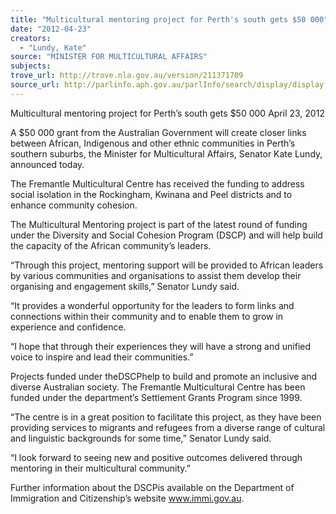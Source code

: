 ```yaml
---
title: "Multicultural mentoring project for Perth's south gets $50 000"
date: "2012-04-23"
creators:
  - "Lundy, Kate"
source: "MINISTER FOR MULTICULTURAL AFFAIRS"
subjects:
trove_url: http://trove.nla.gov.au/version/211371709
source_url: http://parlinfo.aph.gov.au/parlInfo/search/display/display.w3p;query=Id%3A%22media/pressrel/2134891%22
---
```


 

 

 Multicultural mentoring project for Perth’s  south gets $50 000  April 23, 2012  

 A $50 000 grant from the Australian Government will create closer links between African,  Indigenous and other ethnic communities in Perth’s southern suburbs, the Minister for  Multicultural Affairs, Senator Kate Lundy, announced today. 

 The Fremantle Multicultural Centre has received the funding to address social isolation in the  Rockingham, Kwinana and Peel districts and to enhance community cohesion. 

 The Multicultural Mentoring project is part of the latest round of funding under the Diversity  and Social Cohesion Program (DSCP) and will help build the capacity of the African  community’s leaders. 

 “Through this project, mentoring support will be provided to African leaders by various  communities and organisations to assist them develop their organising and engagement  skills,” Senator Lundy said. 

 “It provides a wonderful opportunity for the leaders to form links and connections within  their community and to enable them to grow in experience and confidence. 

 “I hope that through their experiences they will have a strong and unified voice to inspire and  lead their communities.” 

 Projects funded under theDSCPhelp to build and promote an inclusive and diverse Australian  society. The Fremantle Multicultural Centre has been funded under the department’s  Settlement Grants Program since 1999. 

 “The centre is in a great position to facilitate this project, as they have been providing  services to migrants and refugees from a diverse range of cultural and linguistic backgrounds  for some time,” Senator Lundy said. 

 “I look forward to seeing new and positive outcomes delivered through mentoring in their  multicultural community.” 

 Further information about the DSCPis available on the Department of Immigration and  Citizenship’s website www.immi.gov.au. 

 

